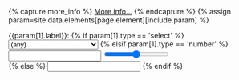 {% capture more_info %}
[More info...](/help/{{include.element}}/{{param[0]}}.html)
{% endcapture %}
{% assign param=site.data.elements[page.element][include.param] %}
<div class="col-xs-6 col-sm-3 col-md-3 col-lg-3 form-group">
<label 
	class="text-info label-link"
	data-toggle="popover"
	data-content="{{param[1].content | xml_escape}}{{more_info | markdownify | xml_escape}}"
	data-html="true" data-title="{{param[1].label}}">{{param[1].label}}:</label>
{% if param[1].type == 'select' %}
	<select id="{{param[0]}}" class="form-control">
	{% if param[1].any %}
		<option value="<any>">(any)</option>
	{% endif %}
	{% for value in param[1].values %}
		{% if param[1].options %}
		{% assign index = forloop.index | minus: 1 %}
		<option value="{{value}}">{{param[1].options[index]}}</option> 
		{% else %}
		<option value="{{value}}">{{value}}</option>
		{% endif %}
	{% endfor %}
	</select>
{% elsif param[1].type == 'number' %}
	<div class="form-group">
	 	<input id="{{param[0]}}" min="{{param[1].min}}"
	 		max="{{param[1].max}}" class="form-control" type="number"/>
 		<input id="{{param[0]}}" min="{{param[1].min}}"
	 		max="{{param[1].max}}" type="range"/>
 	</div>
{% else %}
 	<input id="{{param[0]}}" class="form-control" type="{{param[1].type}}"/>
{% endif %}
</div>

